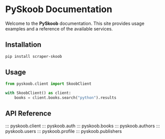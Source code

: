 # PySkoob Documentation

Welcome to the **PySkoob** documentation. This site provides usage examples and a reference of the available services.

## Installation

```bash
pip install scraper-skoob
```

## Usage

```python
from pyskoob.client import SkoobClient

with SkoobClient() as client:
    books = client.books.search("python").results
```

## API Reference

::: pyskoob.client
::: pyskoob.auth
::: pyskoob.books
::: pyskoob.authors
::: pyskoob.users
::: pyskoob.profile
::: pyskoob.publishers
